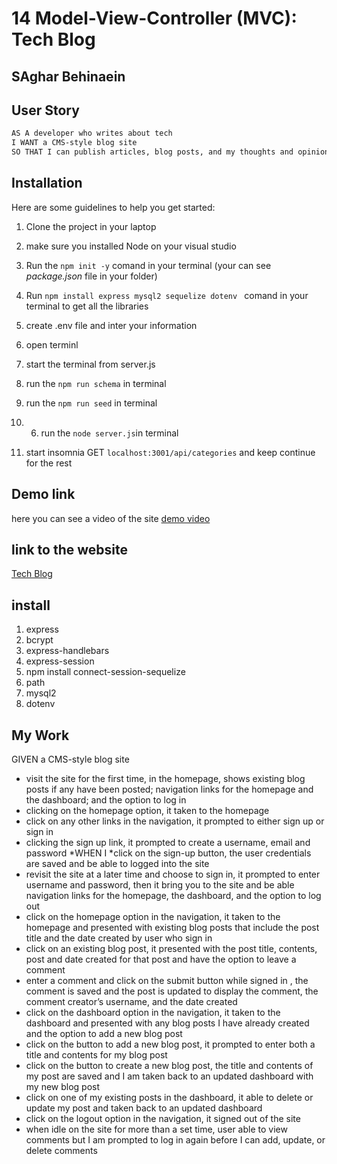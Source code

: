 # 14 Model-View-Controller (MVC): Tech Blog
## SAghar Behinaein

## User Story

```md
AS A developer who writes about tech
I WANT a CMS-style blog site
SO THAT I can publish articles, blog posts, and my thoughts and opinions
```
## Installation
Here are some guidelines to help you get started:

1. Clone the project in your laptop  
2. make sure you installed Node on your visual studio 
3.  Run the `npm init -y` comand in your terminal (your can see _package.json_ file in your folder)
4.  Run `npm install express mysql2 sequelize dotenv ` comand in your terminal to get all the libraries 
5.  create .env file and inter your information
 

6.  open terminl 
7. start the terminal from server.js
8.  run the `npm run schema` in terminal
9.  run the `npm run seed` in terminal
10. 6.  run the `node server.js`in terminal
11. start insomnia GET `localhost:3001/api/categories` and keep continue for the rest 

## Demo link
here you can see a video of the site 
[demo video]()

## link to the website 
[Tech Blog]()
## install
1. express
2. bcrypt
3. express-handlebars
4. express-session
5. npm install connect-session-sequelize
6. path
7. mysql2
8. dotenv

## My Work

GIVEN a CMS-style blog site
* visit the site for the first time, in the homepage, shows existing blog posts if any have been posted; navigation links for the homepage and the dashboard; and the option to log in
* clicking on the homepage option, it taken to the homepage
* click on any other links in the navigation, it prompted to either sign up or sign in
* clicking the sign up link, it prompted to create a username, email and password
*WHEN I *click on the sign-up button, the user credentials are saved and be able to  logged into the site
* revisit the site at a later time and choose to sign in, it prompted to enter  username and password, then it bring you to the site and be able navigation links for the homepage, the dashboard, and the option to log out
* click on the homepage option in the navigation, it taken to the homepage and presented with existing blog posts that include the post title and the date created by user who sign in
* click on an existing blog post, it presented with the post title, contents, post  and date created for that post and have the option to leave a comment
* enter a comment and click on the submit button while signed in , the comment is saved and the post is updated to display the comment, the comment creator’s username, and the date created
*  click on the dashboard option in the navigation, it  taken to the dashboard and presented with any blog posts I have already created and the option to add a new blog post
* click on the button to add a new blog post, it prompted to enter both a title and contents for my blog post
* click on the button to create a new blog post, the title and contents of my post are saved and I am taken back to an updated dashboard with my new blog post
* click on one of my existing posts in the dashboard, it  able to delete or update my post and taken back to an updated dashboard
* click on the logout option in the navigation, it signed out of the site
* when idle on the site for more than a set time, user able to view comments but I am prompted to log in again before I can add, update, or delete comments

